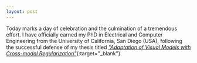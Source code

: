 ```yaml
---
layout: post
---
```


Today marks a day of celebration and the culmination of a tremendous effort. 
I have officially earned my PhD in Electrical and Computer Engineering from the University of California, San Diego (USA), 
following the successful defense of my thesis titled [_"Adaptation of Visual Models with Cross-modal Regularization"_](http://www.svcl.ucsd.edu/people/josecp/files/PhDThesis_JoseCostaPereira.pdf){:target="_blank"}.
